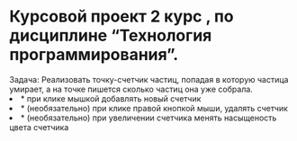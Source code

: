 <h1> Курсовой проект 2 курс , по дисциплине “Технология программирования”. </h1>
Задача: Реализовать точку-счетчик частиц, попадая в которую частица умирает, а на точке пишется сколько частиц она уже собрала.
<li>
* при клике мышкой добавлять новый счетчик
</li>
<li>
* (необязательно) при клике правой кнопкой мыши, удалять счетчик
</li>
<li>
* (необязательно) при увеличении счетчика менять насыщеность цвета счетчика 
</li>

